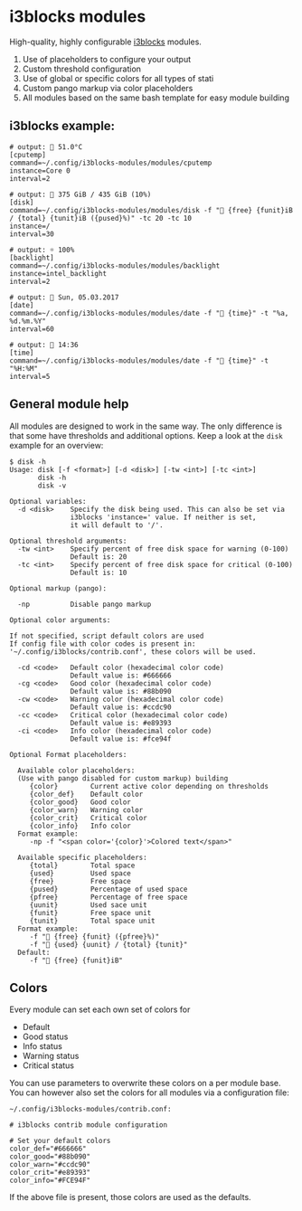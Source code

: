 # i3blocks modules

High-quality, highly configurable [i3blocks](https://github.com/vivien/i3blocks/) modules.

1. Use of placeholders to configure your output
2. Custom threshold configuration
3. Use of global or specific colors for all types of stati
4. Custom pango markup via color placeholders
5. All modules based on the same bash template for easy module building



## i3blocks example:

```
# output:  51.0°C
[cputemp]
command=~/.config/i3blocks-modules/modules/cputemp
instance=Core 0
interval=2

# output:  375 GiB / 435 GiB (10%)
[disk]
command=~/.config/i3blocks-modules/modules/disk -f " {free} {funit}iB / {total} {tunit}iB ({pused}%)" -tc 20 -tc 10
instance=/
interval=30

# output: ☼ 100%
[backlight]
command=~/.config/i3blocks-modules/modules/backlight
instance=intel_backlight
interval=2

# output:  Sun, 05.03.2017
[date]
command=~/.config/i3blocks-modules/modules/date -f " {time}" -t "%a, %d.%m.%Y"
interval=60

# output:  14:36
[time]
command=~/.config/i3blocks-modules/modules/date -f " {time}" -t "%H:%M"
interval=5
```


## General module help

All modules are designed to work in the same way. The only difference is that some have thresholds and additional options. Keep a look at the `disk` example for an overview:

```
$ disk -h
Usage: disk [-f <format>] [-d <disk>] [-tw <int>] [-tc <int>]
       disk -h
       disk -v

Optional variables:
  -d <disk>    Specify the disk being used. This can also be set via
               i3blocks 'instance=' value. If neither is set,
               it will default to '/'.

Optional threshold arguments:
  -tw <int>    Specify percent of free disk space for warning (0-100)
               Default is: 20
  -tc <int>    Specify percent of free disk space for critical (0-100)
               Default is: 10

Optional markup (pango):

  -np          Disable pango markup

Optional color arguments:

If not specified, script default colors are used
If config file with color codes is present in:
'~/.config/i3blocks/contrib.conf', these colors will be used.

  -cd <code>   Default color (hexadecimal color code)
               Default value is: #666666
  -cg <code>   Good color (hexadecimal color code)
               Default value is: #88b090
  -cw <code>   Warning color (hexadecimal color code)
               Default value is: #ccdc90
  -cc <code>   Critical color (hexadecimal color code)
               Default value is: #e89393
  -ci <code>   Info color (hexadecimal color code)
               Default value is: #fce94f

Optional Format placeholders:

  Available color placeholders:
  (Use with pango disabled for custom markup) building
     {color}        Current active color depending on thresholds
     {color_def}    Default color
     {color_good}   Good color
     {color_warn}   Warning color
     {color_crit}   Critical color
     {color_info}   Info color
  Format example:
     -np -f "<span color='{color}'>Colored text</span>"

  Available specific placeholders:
     {total}        Total space
     {used}         Used space
     {free}         Free space
     {pused}        Percentage of used space
     {pfree}        Percentage of free space
     {uunit}        Used sace unit
     {funit}        Free space unit
     {tunit}        Total space unit
  Format example:
     -f " {free} {funit} ({pfree}%)"
     -f " {used} {uunit} / {total} {tunit}"
  Default:
     -f " {free} {funit}iB"
```


## Colors

Every module can set each own set of colors for

* Default
* Good status
* Info status
* Warning status
* Critical status

You can use parameters to overwrite these colors on a per module base. You can however also set the colors for all modules via a configuration file:

`~/.config/i3blocks-modules/contrib.conf:`

```
# i3blocks contrib module configuration

# Set your default colors
color_def="#666666"
color_good="#88b090"
color_warn="#ccdc90"
color_crit="#e89393"
color_info="#FCE94F"
```

If the above file is present, those colors are used as the defaults.
